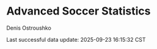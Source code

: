 # Advanced Soccer Statistics
Denis Ostroushko

<!-- gfm -->

Last successful data update: 2025-09-23 16:15:32 CST
